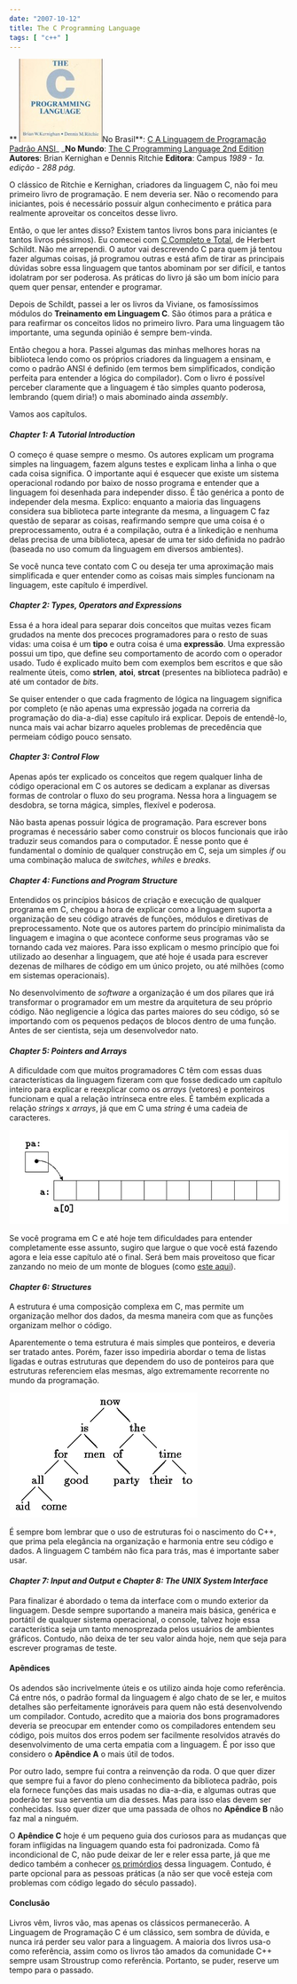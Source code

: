 ```yaml
---
date: "2007-10-12"
title: The C Programming Language
tags: [ "c++" ]
---
```


**
[![](/images/The-C-Programming-Language-150x150.jpg)](/images/The-C-Programming-Language.jpg)No Brasil**: [C A Linguagem de Programação Padrão ANSI](http://www.bondfaro.com.br/categorias?id=3482&lkout=1&kw=C+A+Linguagem+de+Programacao+Padrao+ANSI&site_origem=1293522)_
_**No Mundo**: [The C Programming Language 2nd Edition](http://compare.buscape.com.br/categoria?id=3482&lkout=1&kw=The+C+Programming+Language+Dennis+Ritchie&site_origem=1293522)
**Autores**: Brian Kernighan e Dennis Ritchie
**Editora**: Campus
_1989 - 1a. edição - 288 pág._

O clássico de Ritchie e Kernighan, criadores da linguagem C, não foi meu primeiro livro de programação. E nem deveria ser. Não o recomendo para iniciantes, pois é necessário possuir algun conhecimento e prática para realmente aproveitar os conceitos desse livro.

Então, o que ler antes disso? Existem tantos livros bons para iniciantes (e tantos livros péssimos). Eu comecei com [C Completo e Total](http://www.bondfaro.com.br/categorias?id=3482&lkout=1&kw=C+Completo+e+Total&site_origem=1293522), de Herbert Schildt. Não me arrependi. O autor vai descrevendo C para quem já tentou fazer algumas coisas, já programou outras e está afim de tirar as principais dúvidas sobre essa linguagem que tantos abominam por ser difícil, e tantos idolatram por ser poderosa. As práticas do livro já são um bom início para quem quer pensar, entender e programar.

Depois de Schildt, passei a ler os livros da Viviane, os famosíssimos módulos do **Treinamento em Linguagem C**. São ótimos para a prática e para reafirmar os conceitos lidos no primeiro livro. Para uma linguagem tão importante, uma segunda opinião é sempre bem-vinda.

Então chegou a hora. Passei algumas das minhas melhores horas na biblioteca lendo como os próprios criadores da linguagem a ensinam, e como o padrão ANSI é definido (em termos bem simplificados, condição perfeita para entender a lógica do compilador). Com o livro é possível perceber claramente que a linguagem é tão simples quanto poderosa, lembrando (quem diria!) o mais abominado ainda _assembly_.

Vamos aos capítulos.




#### _Chapter 1: A Tutorial Introduction_


O começo é quase sempre o mesmo. Os autores explicam um programa simples na linguagem, fazem alguns testes e explicam linha a linha o que cada coisa significa. O importante aqui é esquecer que existe um sistema operacional rodando por baixo de nosso programa e entender que a linguagem foi desenhada para independer disso. É tão genérica a ponto de independer dela mesma. Explico: enquanto a maioria das linguagens considera sua biblioteca parte integrante da mesma, a linguagem C faz questão de separar as coisas, reafirmando sempre que uma coisa é o preprocessamento, outra é a compilação, outra é a linkedição e nenhuma delas precisa de uma biblioteca, apesar de uma ter sido definida no padrão (baseada no uso comum da linguagem em diversos ambientes).

Se você nunca teve contato com C ou deseja ter uma aproximação mais simplificada e quer entender como as coisas mais simples funcionam na linguagem, este capítulo é imperdível.


#### _Chapter 2: Types, Operators and Expressions_


Essa é a hora ideal para separar dois conceitos que muitas vezes ficam grudados na mente dos precoces programadores para o resto de suas vidas: uma coisa é um **tipo** e outra coisa é uma **expressão**. Uma expressão possui um tipo, que define seu comportamento de acordo com o operador usado. Tudo é explicado muito bem com exemplos bem escritos e que são realmente úteis, como **strlen**, **atoi**, **strcat** (presentes na biblioteca padrão) e até um contador de _bits_.

Se quiser entender o que cada fragmento de lógica na linguagem significa por completo (e não apenas uma expressão jogada na correria da programação do dia-a-dia) esse capítulo irá explicar. Depois de entendê-lo, nunca mais vai achar bizarro aqueles problemas de precedência que permeiam código pouco sensato.


#### _Chapter 3: Control Flow_


Apenas após ter explicado os conceitos que regem qualquer linha de código operacional em C os autores se dedicam a explanar as diversas formas de controlar o fluxo do seu programa. Nessa hora a linguagem se desdobra, se torna mágica, simples, flexível e poderosa.

Não basta apenas possuir lógica de programação. Para escrever bons programas é necessário saber como construir os blocos funcionais que irão traduzir seus comandos para o computador. É nesse ponto que é fundamental o domínio de qualquer construção em C, seja um simples _if_ ou uma combinação maluca de _switches_, _whiles_ e _breaks_.


#### _Chapter 4: Functions and Program Structure_


Entendidos os princípios básicos de criação e execução de qualquer programa em C, chegou a hora de explicar como a linguagem suporta a organização de seu código através de funções, módulos e diretivas de preprocessamento. Note que os autores partem do princípio minimalista da linguagem e imagina o que acontece conforme seus programas vão se tornando cada vez maiores. Para isso explicam o mesmo princípio que foi utilizado ao desenhar a linguagem, que até hoje é usada para escrever dezenas de milhares de código em um único projeto, ou até milhões (como em sistemas operacionais).

No desenvolvimento de _software_ a organização é um dos pilares que irá transformar o programador em um mestre da arquitetura de seu próprio código. Não negligencie a lógica das partes maiores do seu código, só se importando com os pequenos pedaços de blocos dentro de uma função. Antes de ser cientista, seja um desenvolvedor nato.


#### _Chapter 5: Pointers and Arrays_


A dificuldade com que muitos programadores C têm com essas duas características da linguagem fizeram com que fosse dedicado um capítulo inteiro para explicar e reexplicar como os _arrays_ (vetores) e ponteiros funcionam e qual a relação intrínseca entre eles. É também explicada a relação _strings_ x _arrays_, já que em C uma _string_ é uma cadeia de caracteres.

[![Pointer to Vector](/images/pointer-to-vector.gif)](/images/pointer-to-vector.gif)

Se você programa em C e até hoje tem dificuldades para entender completamente esse assunto, sugiro que largue o que você está fazendo agora e leia esse capítulo até o final. Será bem mais proveitoso que ficar zanzando no meio de um monte de blogues (como [este aqui](http://www.caloni.com.br/blog)).


#### _Chapter 6: Structures_


A estrutura é uma composição complexa em C, mas permite um organização melhor dos dados, da mesma maneira com que as funções organizam melhor o código.

Aparentemente o tema estrutura é mais simples que ponteiros, e deveria ser tratado antes. Porém, fazer isso impediria abordar o tema de listas ligadas e outras estruturas que dependem do uso de ponteiros para que estruturas referenciem elas mesmas, algo extremamente recorrente no mundo da programação.

[![Binary Tree](/images/binary-tree.gif)](/images/binary-tree.gif)

É sempre bom lembrar que o uso de estruturas foi o nascimento do C++, que prima pela elegância na organização e harmonia entre seu código e dados. A linguagem C também não fica para trás, mas é importante saber usar.


#### _Chapter 7: Input and Output _e_ Chapter 8: The UNIX System Interface_


Para finalizar é abordado o tema da interface com o mundo exterior da linguagem. Desde sempre suportando a maneira mais básica, genérica e portátil de qualquer sistema operacional, o console, talvez hoje essa característica seja um tanto menosprezada pelos usuários de ambientes gráficos. Contudo, não deixa de ter seu valor ainda hoje, nem que seja para escrever programas de teste.


#### Apêndices


Os adendos são incrivelmente úteis e os utilizo ainda hoje como referência. Cá entre nós, o padrão formal da linguagem é algo chato de se ler, e muitos detalhes são perfeitamente ignoráveis para quem não está desenvolvendo um compilador. Contudo, acredito que a maioria dos bons programadores deveria se preocupar em entender como os compiladores entendem seu código, pois muitos dos erros podem ser facilmente resolvidos através do desenvolvimento de uma certa empatia com a linguagem. É por isso que considero o **Apêndice A** o mais útil de todos.

Por outro lado, sempre fui contra a reinvenção da roda. O que quer dizer que sempre fui a favor do pleno conhecimento da biblioteca padrão, pois ela fornece funções das mais usadas no dia-a-dia, e algumas outras que poderão ter sua serventia um dia desses. Mas para isso elas devem ser conhecidas. Isso quer dizer que uma passada de olhos no **Apêndice B** não faz mal a ninguém.

O **Apêndice C** hoje é um pequeno guia dos curiosos para as mudanças que foram infligidas na linguagem quando esta foi padronizada. Como fã incondicional de C, não pude deixar de ler e reler essa parte, já que me dedico também a conhecer [os primórdios](http://www.google.com.br/url?sa=t&ct=res&cd=1&url=http%3A%2F%2Fwww.caloni.com.br%2Fblog%2Farchives%2Fhistoria-da-linguagem-c-parte-1&ei=iXQSR-aKPJ6ieamJ9f0K&usg=AFQjCNGV-OipwleGCQsRL_0PQBg-N8_KNA&sig2=e3pFWyZnkQzJzFC3y04PmA) dessa linguagem. Contudo, é parte opcional para as pessoas práticas (a não ser que você esteja com problemas com código legado do século passado).


#### Conclusão


Livros vêm, livros vão, mas apenas os clássicos permanecerão. A Linguagem de Programação C é um clássico, sem sombra de dúvida, e nunca irá perder seu valor para a linguagem. A maioria dos livros usa-o como referência, assim como os livros tão amados da comunidade C++ sempre usam Stroustrup como referência. Portanto, se puder, reserve um tempo para o passado.
